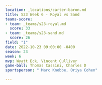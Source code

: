 ```yaml
---
location: _locations/carter-baron.md
title: S23 Week 6 - Royal vs Sand
teams-score:
- team: _teams/s23-royal.md
  score: 33
- team: _teams/s23-sand.md
  score: 26
field: "1"
date: 2022-10-23 09:00:00 -0400
season: 23
week: 6
mvp: Wyatt Eck, Vincent Culliver
game-ball: Thomas Cassini, Charles D
sportsperson: " Marc Knobbe, Oriya Cohen"

---
```

